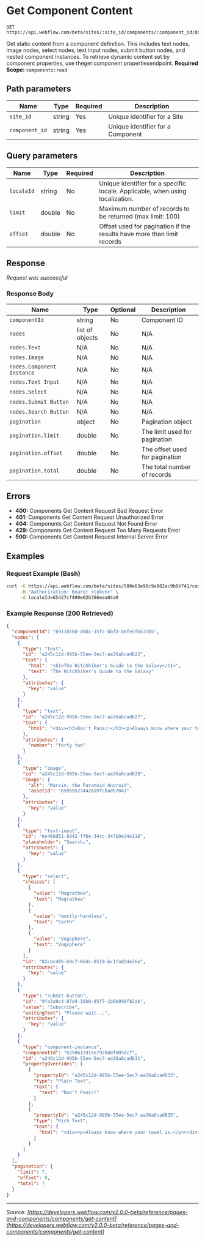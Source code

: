 # Get Component Content

```
GET https://api.webflow.com/beta/sites/:site_id/components/:component_id/dom
```

Get static content from a component definition. This includes text nodes, image nodes, select nodes, text input nodes, submit button nodes, and nested component instances.
To retrieve dynamic content set by component properties, use theget component propertiesendpoint.
**Required Scope:** `components:read`


## Path parameters

| Name | Type | Required | Description |
|---|---|---|---|
| `site_id` | string | Yes | Unique identifier for a Site |
| `component_id` | string | Yes | Unique identifier for a Component |




## Query parameters

| Name | Type | Required | Description |
|---|---|---|---|
| `localeId` | string | No | Unique identifier for a specific locale. Applicable, when using localization. |
| `limit` | double | No | Maximum number of records to be returned (max limit: 100) |
| `offset` | double | No | Offset used for pagination if the results have more than limit records |




## Response

_Request was successful_

### Response Body

| Name | Type | Optional | Description |
|---|---|---|---|
| `componentId` | string | No | Component ID |
| `nodes` | list of objects | No | N/A |
| `nodes.Text` | N/A | No | N/A |
| `nodes.Image` | N/A | No | N/A |
| `nodes.Component Instance` | N/A | No | N/A |
| `nodes.Text Input` | N/A | No | N/A |
| `nodes.Select` | N/A | No | N/A |
| `nodes.Submit Button` | N/A | No | N/A |
| `nodes.Search Button` | N/A | No | N/A |
| `pagination` | object | No | Pagination object |
| `pagination.limit` | double | No | The limit used for pagination |
| `pagination.offset` | double | No | The offset used for pagination |
| `pagination.total` | double | No | The total number of records |




## Errors

* **400:** Components Get Content Request Bad Request Error
* **401:** Components Get Content Request Unauthorized Error
* **404:** Components Get Content Request Not Found Error
* **429:** Components Get Content Request Too Many Requests Error
* **500:** Components Get Content Request Internal Server Error




## Examples

### Request Example (Bash)

```bash
curl -G https://api.webflow.com/beta/sites/580e63e98c9a982ac9b8b741/components/8505ba55-ef72-629e-f85c-33e4b703d48b/dom \
     -H "Authorization: Bearer <token>" \
     -d localeId=65427cf400e02b306eaa04a0
```

### Example Response (200 Retrieved)

```json
{
  "componentId": "69118560-d0bc-15fc-bbf8-b8fe5f6535b5",
  "nodes": [
    {
      "type": "text",
      "id": "a245c12d-995b-55ee-5ec7-aa36a6cad623",
      "text": {
        "html": "<h1>The Hitchhiker's Guide to the Galaxy</h1>",
        "text": "The Hitchhiker's Guide to the Galaxy"
      },
      "attributes": {
        "key": "value"
      }
    },
    {
      "type": "text",
      "id": "a245c12d-995b-55ee-5ec7-aa36a6cad627",
      "text": {
        "html": "<div><h3>Don't Panic!</h3><p>Always know where your towel is.</p></div>"
      },
      "attributes": {
        "number": "forty two"
      }
    },
    {
      "type": "image",
      "id": "a245c12d-995b-55ee-5ec7-aa36a6cad629",
      "image": {
        "alt": "Marvin, the Paranoid Android",
        "assetId": "659595234426a9fcbad57043"
      },
      "attributes": {
        "key": "value"
      }
    },
    {
      "type": "text-input",
      "id": "6e468d51-8942-f7be-34cc-347b0e24e118",
      "placeholder": "Search…",
      "attributes": {
        "key": "value"
      }
    },
    {
      "type": "select",
      "choices": [
        {
          "value": "Magrathea",
          "text": "Magrathea"
        },
        {
          "value": "mostly-harmless",
          "text": "Earth"
        },
        {
          "value": "Vogsphere",
          "text": "Vogsphere"
        }
      ],
      "id": "82cdcd0b-b9c7-0ddc-0519-bc1fa02de26e",
      "attributes": {
        "key": "value"
      }
    },
    {
      "type": "submit-button",
      "id": "9fa3a9c4-87d4-19b0-95f7-1b0b099f82ab",
      "value": "Subscribe",
      "waitingText": "Please wait...",
      "attributes": {
        "key": "value"
      }
    },
    {
      "type": "component-instance",
      "componentId": "6258612d1ee792848f805dcf",
      "id": "a245c12d-995b-55ee-5ec7-aa36a6cad631",
      "propertyOverrides": [
        {
          "propertyId": "a245c12d-995b-55ee-5ec7-aa36a6cad633",
          "type": "Plain Text",
          "text": {
            "text": "Don't Panic!"
          }
        },
        {
          "propertyId": "a245c12d-995b-55ee-5ec7-aa36a6cad635",
          "type": "Rich Text",
          "text": {
            "html": "<div><p>Always know where your towel is.</p></div>"
          }
        }
      ]
    }
  ],
  "pagination": {
    "limit": 7,
    "offset": 0,
    "total": 7
  }
}
```


---
*Source: [https://developers.webflow.com/v2.0.0-beta/reference/pages-and-components/components/get-content](https://developers.webflow.com/v2.0.0-beta/reference/pages-and-components/components/get-content)*